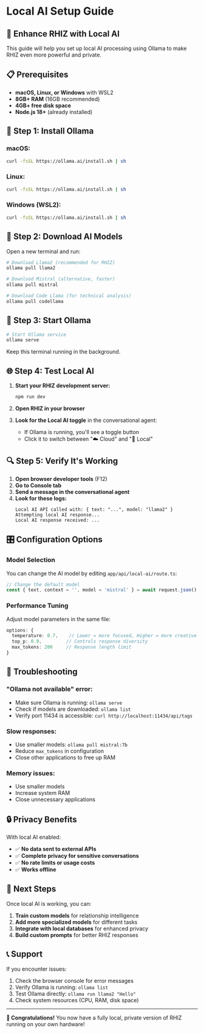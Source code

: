 # Local AI Setup Guide

## 🚀 **Enhance RHIZ with Local AI**

This guide will help you set up local AI processing using Ollama to make RHIZ even more powerful and private.

## 📋 **Prerequisites**

- **macOS, Linux, or Windows** with WSL2
- **8GB+ RAM** (16GB recommended)
- **4GB+ free disk space**
- **Node.js 18+** (already installed)

## 🔧 **Step 1: Install Ollama**

### **macOS:**
```bash
curl -fsSL https://ollama.ai/install.sh | sh
```

### **Linux:**
```bash
curl -fsSL https://ollama.ai/install.sh | sh
```

### **Windows (WSL2):**
```bash
curl -fsSL https://ollama.ai/install.sh | sh
```

## 🤖 **Step 2: Download AI Models**

Open a new terminal and run:

```bash
# Download Llama2 (recommended for RHIZ)
ollama pull llama2

# Download Mistral (alternative, faster)
ollama pull mistral

# Download Code Llama (for technical analysis)
ollama pull codellama
```

## 🎯 **Step 3: Start Ollama**

```bash
# Start Ollama service
ollama serve
```

Keep this terminal running in the background.

## 🌐 **Step 4: Test Local AI**

1. **Start your RHIZ development server:**
   ```bash
   npm run dev
   ```

2. **Open RHIZ in your browser**

3. **Look for the Local AI toggle** in the conversational agent:
   - If Ollama is running, you'll see a toggle button
   - Click it to switch between "☁️ Cloud" and "🤖 Local"

## 🔍 **Step 5: Verify It's Working**

1. **Open browser developer tools** (F12)
2. **Go to Console tab**
3. **Send a message in the conversational agent**
4. **Look for these logs:**
   ```
   Local AI API called with: { text: "...", model: "llama2" }
   Attempting local AI response...
   Local AI response received: ...
   ```

## 🎛️ **Configuration Options**

### **Model Selection**
You can change the AI model by editing `app/api/local-ai/route.ts`:

```typescript
// Change the default model
const { text, context = '', model = 'mistral' } = await request.json()
```

### **Performance Tuning**
Adjust model parameters in the same file:

```typescript
options: {
  temperature: 0.7,    // Lower = more focused, Higher = more creative
  top_p: 0.9,         // Controls response diversity
  max_tokens: 200     // Response length limit
}
```

## 🚨 **Troubleshooting**

### **"Ollama not available" error:**
- Make sure Ollama is running: `ollama serve`
- Check if models are downloaded: `ollama list`
- Verify port 11434 is accessible: `curl http://localhost:11434/api/tags`

### **Slow responses:**
- Use smaller models: `ollama pull mistral:7b`
- Reduce `max_tokens` in configuration
- Close other applications to free up RAM

### **Memory issues:**
- Use smaller models
- Increase system RAM
- Close unnecessary applications

## 🔒 **Privacy Benefits**

With local AI enabled:
- ✅ **No data sent to external APIs**
- ✅ **Complete privacy for sensitive conversations**
- ✅ **No rate limits or usage costs**
- ✅ **Works offline**

## 🎯 **Next Steps**

Once local AI is working, you can:

1. **Train custom models** for relationship intelligence
2. **Add more specialized models** for different tasks
3. **Integrate with local databases** for enhanced privacy
4. **Build custom prompts** for better RHIZ responses

## 📞 **Support**

If you encounter issues:
1. Check the browser console for error messages
2. Verify Ollama is running: `ollama list`
3. Test Ollama directly: `ollama run llama2 "Hello"`
4. Check system resources (CPU, RAM, disk space)

---

**🎉 Congratulations!** You now have a fully local, private version of RHIZ running on your own hardware!
